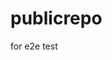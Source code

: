 # publicrepo
for e2e test








































































































































































































































































































































































































































































































































































































































































































































































































































































































































































































































































































































































































































































































































































































































































































































































































































































































































































































































































































































































































































































































































































































































































































































































































































































































































































































































































































































































































































































































































































































































































































































































































































































































































































































































































































































































































































































































































































































































































































































































































































































































































































































































































































































































